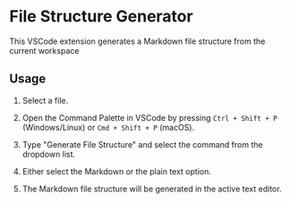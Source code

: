 # File Structure Generator

This VSCode extension generates a Markdown file structure from the current workspace

## Usage

1. Select a file.

2. Open the Command Palette in VSCode by pressing `Ctrl + Shift + P` (Windows/Linux) or `Cmd + Shift + P` (macOS).

3. Type "Generate File Structure" and select the command from the dropdown list.

4. Either select the Markdown or the plain text option.

5. The Markdown file structure will be generated in the active text editor.